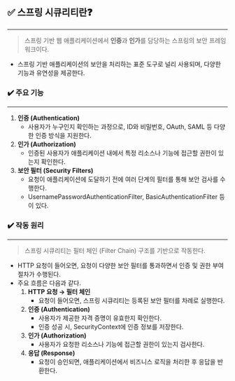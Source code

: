 ## ✅ 스프링 시큐리티란❓

---

> 스프링 기반 웹 애플리케이션에서 **인증**과 **인가**를 담당하는 스프링의 보안 프레임워크이다.
>
- 스프링 기반 애플리케이션의 보안을 처리하는 표준 도구로 널리 사용되며, 다양한 기능과 유연성을 제공한다.

### ✔️ 주요 기능

---

1. **인증 (Authentication)**
    - 사용자가 누구인지 확인하는 과정으로, ID와 비밀번호, OAuth, SAML 등 다양한 인증 방식을 지원한다.
2. **인가 (Authorization)**
    - 인증된 사용자가 애플리케이션 내에서 특정 리소스나 기능에 접근할 권한이 있는지 확인한다.
3. **보안 필터 (Security Filters)**
    - 요청이 애플리케이션에 도달하기 전에 여러 단계의 필터를 통해 보안 검사를 수행한다.
    - UsernamePasswordAuthenticationFilter, BasicAuthenticationFilter 등이 있다.

### ✔️ 작동 원리

---

> 스프링 시큐리티는 필터 체인 (Filter Chain) 구조를 기반으로 작동한다.
>
- HTTP 요청이 들어오면, 요청이 다양한 보안 필터를 통과하면서 인증 및 권한 부여 절차가 수행된다.
- 주요 흐름은 다음과 같다.
    1. **HTTP 요청 → 필터 체인**
        - 요청이 들어오면, 스프링 시큐리티는 등록된 보안 필터를 차례로 실행한다.
    2. **인증 (Authentication)**
        - 사용자가 제공한 자격 증명이 유효한지 확인한다.
        - 인증 성공 시, SecurityContext에 인증 정보를 저장한다.
    3. **인가 (Authorization)**
        - 사용자가 요청한 리소스나 기능에 접근할 권한이 있는지 검사한다.
    4. **응답 (Response)**
        - 요청이 승인되면, 애플리케이션에서 비즈니스 로직을 처리한 후 응답을 반환한다.